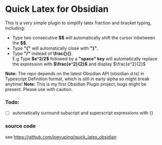 # Quick Latex for Obsidian

This is a very simple plugin to simplify latex fraction and bracket typing, including:
* Type two consecutive **\$\$** will automatically shift the cursor inbetween the **\$\$**.
* Type **"{"** will automatically close with **"}"**.
* Type **"/"** instead of **\frac{}{}**.  
  E.g Type **\$e^2/2\$** followed by a **"space" key** will automatically replace the expression with **\$\frac{e^2}{2}\$** and display $\frac{e^2}{2}$

**Note:** The repo depends on the latest Obsidian API (obsidian.d.ts) in Typescript Definition format, which is still in early alpha so might break anytime!
**Note:** This is my first Obsidian Plugin project, bugs might be present. Please use with caution.

### Todo:  
- [ ] automatically surround subscript and superscript expressions with {}

### source code
see https://github.com/joeyuping/quick_latex_obsidian